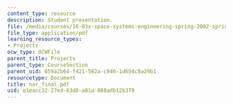 ```yaml
---
content_type: resource
description: Student presentation.
file: /media/courses/16-83x-space-systems-engineering-spring-2002-spring-2003/e1eacc3227ed63d8a81a888adb12b379_nar_final.pdf
file_type: application/pdf
learning_resource_types:
- Projects
ocw_type: OCWFile
parent_title: Projects
parent_type: CourseSection
parent_uid: 659a2b64-f421-582a-c946-1d654c0a29b1
resourcetype: Document
title: nar_final.pdf
uid: e1eacc32-27ed-63d8-a81a-888adb12b379
---
```

